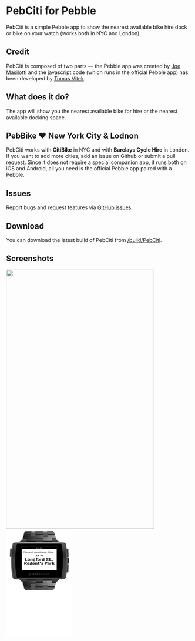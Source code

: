 # PebCiti for Pebble

PebCiti is a simple Pebble app to show the nearest available bike hire dock or bike on your watch (works both in NYC and London).

## Credit

PebCiti is composed of two parts — the Pebble app was created by [Joe Masilotti](http://masilotti.com/) and the javascript code (which runs in the official Pebble app) has been developed by [Tomas Vitek](http://tomasvitek.com/).

## What does it do?

The app will show you the nearest available bike for hire or the nearest available docking space.

## PebBike ❤️ New York City & Lodnon

PebCiti works with **CitiBike** in NYC and with **Barclays Cycle Hire** in London. If you want to add more cities, add an issue on Github or submit a pull request.
Since it does not require a special companion app, it runs both on iOS and Android, all you need is the official Pebble app paired with a Pebble.

## Issues

Report bugs and request features via [GitHub issues](https://github.com/joemasilotti/PebCiti/issues).

## Download

You can download the latest build of PebCiti from [/build/PebCiti](https://raw.github.com/tomasvitek/PebBike/pebciti/build/PebCiti.pbw).

## Screenshots

<img src="https://raw.github.com/tomasvitek/PebBike/pebciti/screenshots/iOS.png" style="width:403px;height:706px">
<img src="https://raw.githubusercontent.com/tomasvitek/PebBike/pebciti/screenshots/Pebble.png" style="width:181px;height:290px">
